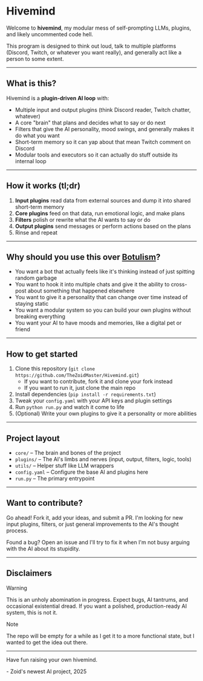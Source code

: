 # Hivemind

Welcome to **hivemind**, my modular mess of self-prompting LLMs, plugins, and likely uncommented code hell.

This program is designed to think out loud, talk to multiple platforms (Discord, Twitch, or whatever you want really), and generally act like a person to some extent.

---

## What is this?

Hivemind is a **plugin-driven AI loop** with:

-   Multiple input and output plugins (think Discord reader, Twitch chatter, whatever)
-   A core "brain" that plans and decides what to say or do next
-   Filters that give the AI personality, mood swings, and generally makes it do what you want
-   Short-term memory so it can yap about that mean Twitch comment on Discord
-   Modular tools and executors so it can actually do stuff outside its internal loop

---

## How it works (tl;dr)

1. **Input plugins** read data from external sources and dump it into shared short-term memory
2. **Core plugins** feed on that data, run emotional logic, and make plans
3. **Filters** polish or rewrite what the AI wants to say or do
4. **Output plugins** send messages or perform actions based on the plans
5. Rinse and repeat

---

## Why should you use this over [Botulism](https://github.com/TheZoidMaster/Botulism)?

-   You want a bot that actually feels like it's thinking instead of just spitting random garbage
-   You want to hook it into multiple chats and give it the ability to cross-post about something that happened elsewhere
-   You want to give it a personality that can change over time instead of staying static
-   You want a modular system so you can build your own plugins without breaking everything
-   You want your AI to have moods and memories, like a digital pet or friend

---

## How to get started

1. Clone this repository (`git clone https://github.com/TheZoidMaster/Hivemind.git`)
    - If you want to contribute, fork it and clone your fork instead
    - If you want to run it, just clone the main repo
2. Install dependencies (`pip install -r requirements.txt`)
3. Tweak your `config.yaml` with your API keys and plugin settings
4. Run `python run.py` and watch it come to life
5. (Optional) Write your own plugins to give it a personality or more abilities

---

## Project layout

-   `core/` – The brain and bones of the project
-   `plugins/` – The AI's limbs and nerves (input, output, filters, logic, tools)
-   `utils/` – Helper stuff like LLM wrappers
-   `config.yaml` – Configure the base AI and plugins here
-   `run.py` – The primary entrypoint

---

## Want to contribute?

Go ahead! Fork it, add your ideas, and submit a PR. I'm looking for new input plugins, filters, or just general improvements to the AI's thought process.

Found a bug? Open an issue and I'll try to fix it when I'm not busy arguing with the AI about its stupidity.

---

## Disclaimers

> [!WARNING]
> This is an unholy abomination in progress. Expect bugs, AI tantrums, and occasional existential dread.
> If you want a polished, production-ready AI system, this is not it.

> [!NOTE]
> The repo will be empty for a while as I get it to a more functional state, but I wanted to get the idea out there.

---

Have fun raising your own hivemind.

\- Zoid's newest AI project, 2025
